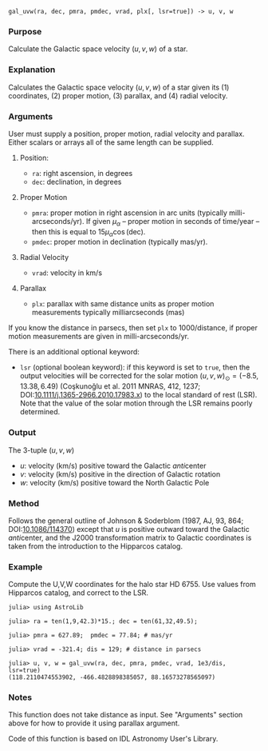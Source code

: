```
gal_uvw(ra, dec, pmra, pmdec, vrad, plx[, lsr=true]) -> u, v, w
```

### Purpose

Calculate the Galactic space velocity $(u, v, w)$ of a star.

### Explanation

Calculates the Galactic space velocity $(u, v, w)$ of a star given its (1) coordinates, (2) proper motion, (3) parallax, and (4) radial velocity.

### Arguments

User must supply a position, proper motion, radial velocity and parallax. Either scalars or arrays all of the same length can be supplied.

1. Position:

      * `ra`: right ascension, in degrees
      * `dec`: declination, in degrees
2. Proper Motion

      * `pmra`: proper motion in right ascension in arc units (typically milli-arcseconds/yr).  If given $μ_α$ – proper motion in seconds of time/year – then this is equal to $15 μ_α \cos(\text{dec})$.
      * `pmdec`: proper motion in declination (typically mas/yr).
3. Radial Velocity

      * `vrad`: velocity in km/s
4. Parallax

      * `plx`: parallax with same distance units as proper motion measurements typically milliarcseconds (mas)

If you know the distance in parsecs, then set `plx` to $1000/\text{distance}$, if proper motion measurements are given in milli-arcseconds/yr.

There is an additional optional keyword:

  * `lsr` (optional boolean keyword): if this keyword is set to `true`, then the output velocities will be corrected for the solar motion $(u, v, w)_⊙ = (-8.5, 13.38, 6.49)$ (Coşkunoǧlu et al. 2011 MNRAS, 412, 1237; DOI:[10.1111/j.1365-2966.2010.17983.x](http://dx.doi.org/10.1111/j.1365-2966.2010.17983.x)) to the local standard of rest (LSR).  Note that the value of the solar motion through the LSR remains poorly determined.

### Output

The 3-tuple $(u, v, w)$

  * $u$: velocity (km/s) positive toward the Galactic *anti*center
  * $v$: velocity (km/s) positive in the direction of Galactic rotation
  * $w$: velocity (km/s) positive toward the North Galactic Pole

### Method

Follows the general outline of Johnson & Soderblom (1987, AJ, 93, 864; DOI:[10.1086/114370](http://dx.doi.org/10.1086/114370)) except that $u$ is positive outward toward the Galactic *anti*center, and the J2000 transformation matrix to Galactic coordinates is taken from the introduction to the Hipparcos catalog.

### Example

Compute the U,V,W coordinates for the halo star HD 6755.  Use values from Hipparcos catalog, and correct to the LSR.

```jldoctest
julia> using AstroLib

julia> ra = ten(1,9,42.3)*15.; dec = ten(61,32,49.5);

julia> pmra = 627.89;  pmdec = 77.84; # mas/yr

julia> vrad = -321.4; dis = 129; # distance in parsecs

julia> u, v, w = gal_uvw(ra, dec, pmra, pmdec, vrad, 1e3/dis, lsr=true)
(118.2110474553902, -466.4828898385057, 88.16573278565097)
```

### Notes

This function does not take distance as input.  See "Arguments" section above for how to provide it using parallax argument.

Code of this function is based on IDL Astronomy User's Library.
